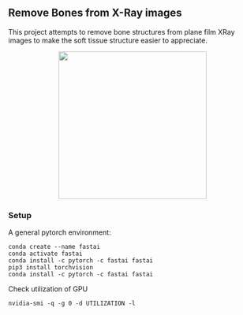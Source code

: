 ## Remove Bones from X-Ray images



This project attempts to remove bone structures from plane film XRay images to make the soft tissue structure easier to appreciate. 

<p align="center">
   <img width="300" src="https://github.com/mmiv-center/deboning/blob/master/img/logo.png?raw=true">
</p>

### Setup

A general pytorch environment:
```
conda create --name fastai
conda activate fastai
conda install -c pytorch -c fastai fastai
pip3 install torchvision
conda install -c pytorch -c fastai fastai
```

Check utilization of GPU
```
nvidia-smi -q -g 0 -d UTILIZATION -l
```
